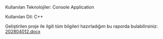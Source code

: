 Kullanılan Teknolojiler: Console Application

Kullanılan Dil: C++

Geliştirilen proje ile ilgili tüm bilgileri hazırladığım bu raporda bulabilirsiniz:
[202804012.docx](https://github.com/osman28tr/ImplementationOfBinaryTreeAndSearchAlgorithms/files/11511543/202804012.docx)
